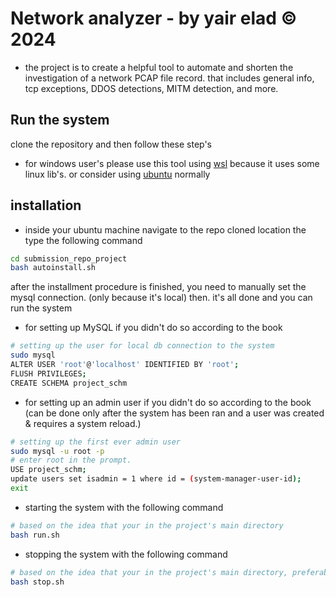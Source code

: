 # Network analyzer - by yair elad © 2024

- the project is to create a helpful tool to automate and shorten the investigation of a network 
PCAP file record. that includes general info, tcp exceptions, DDOS detections, MITM detection, and more.

## Run the system
clone the repository and then follow these step's
- for windows user's please use this tool using [wsl](https://learn.microsoft.com/en-us/windows/wsl/install) because it uses some linux lib's. or consider using [ubuntu](https://ubuntu.com/tutorials/install-ubuntu-desktop#1-overview) normally
## installation
- inside your ubuntu machine navigate to the repo cloned location the type the following command
```sh
cd submission_repo_project
bash autoinstall.sh
```
after the installment procedure is finished, you need to manually set the mysql connection. (only because it's local) then. it's all done and you can run the system
- for setting up MySQL if you didn't do so according to the book
```sh
# setting up the user for local db connection to the system
sudo mysql
ALTER USER 'root'@'localhost' IDENTIFIED BY 'root';
FLUSH PRIVILEGES;
CREATE SCHEMA project_schm
```
- for setting up an admin user if you didn't do so according to the book (can be done only after the system has been ran and a user was created & requires a system reload.)
```sh
# setting up the first ever admin user
sudo mysql -u root -p
# enter root in the prompt.
USE project_schm;
update users set isadmin = 1 where id = (system-manager-user-id);
exit
```

- starting the system with the following command
```sh
# based on the idea that your in the project's main directory
bash run.sh
```

- stopping the system with the following command
```sh
# based on the idea that your in the project's main directory, preferably in another terminal
bash stop.sh
```